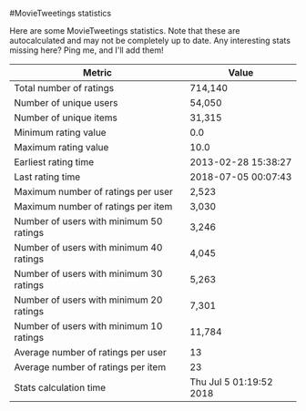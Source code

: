 #MovieTweetings statistics

Here are some MovieTweetings statistics. Note that these are autocalculated and may not be completely up to date. Any interesting stats missing here? Ping me, and I'll add them!

Metric | Value
--- | ---
Total number of ratings                 | 714,140
Number of unique users                  | 54,050
Number of unique items                  | 31,315
Minimum rating value                    | 0.0
Maximum rating value                    | 10.0
Earliest rating time                    | 2013-02-28 15:38:27
Last rating time                        | 2018-07-05 00:07:43
Maximum number of ratings per user      | 2,523
Maximum number of ratings per item      | 3,030
Number of users with minimum 50 ratings | 3,246
Number of users with minimum 40 ratings | 4,045
Number of users with minimum 30 ratings | 5,263
Number of users with minimum 20 ratings | 7,301
Number of users with minimum 10 ratings | 11,784
Average number of ratings per user      | 13
Average number of ratings per item      | 23
Stats calculation time                  | Thu Jul  5 01:19:52 2018

